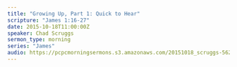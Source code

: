 ```yaml
---
title: "Growing Up, Part 1: Quick to Hear"
scripture: "James 1:16-27"
date: 2015-10-18T11:00:00Z
speaker: Chad Scruggs
sermon_type: morning
series: "James"
audio: https://pcpcmorningsermons.s3.amazonaws.com/20151018_scruggs-5625812a964cb.mp3 
---
```



